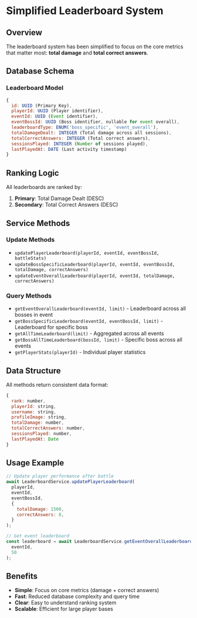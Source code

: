 # Simplified Leaderboard System

## Overview

The leaderboard system has been simplified to focus on the core metrics that matter most: **total damage** and **total correct answers**.

## Database Schema

### Leaderboard Model

```javascript
{
  id: UUID (Primary Key),
  playerId: UUID (Player identifier),
  eventId: UUID (Event identifier),
  eventBossId: UUID (Boss identifier, nullable for event overall),
  leaderboardType: ENUM('boss_specific', 'event_overall'),
  totalDamageDealt: INTEGER (Total damage across all sessions),
  totalCorrectAnswers: INTEGER (Total correct answers),
  sessionsPlayed: INTEGER (Number of sessions played),
  lastPlayedAt: DATE (Last activity timestamp)
}
```

## Ranking Logic

All leaderboards are ranked by:

1. **Primary**: Total Damage Dealt (DESC)
2. **Secondary**: Total Correct Answers (DESC)

## Service Methods

### Update Methods

- `updatePlayerLeaderboard(playerId, eventId, eventBossId, battleStats)`
- `updateBossSpecificLeaderboard(playerId, eventId, eventBossId, totalDamage, correctAnswers)`
- `updateEventOverallLeaderboard(playerId, eventId, totalDamage, correctAnswers)`

### Query Methods

- `getEventOverallLeaderboard(eventId, limit)` - Leaderboard across all bosses in event
- `getBossSpecificLeaderboard(eventId, eventBossId, limit)` - Leaderboard for specific boss
- `getAllTimeLeaderboard(limit)` - Aggregated across all events
- `getBossAllTimeLeaderboard(bossId, limit)` - Specific boss across all events
- `getPlayerStats(playerId)` - Individual player statistics

## Data Structure

All methods return consistent data format:

```javascript
{
  rank: number,
  playerId: string,
  username: string,
  profileImage: string,
  totalDamage: number,
  totalCorrectAnswers: number,
  sessionsPlayed: number,
  lastPlayedAt: Date
}
```

## Usage Example

```javascript
// Update player performance after battle
await LeaderboardService.updatePlayerLeaderboard(
  playerId,
  eventId,
  eventBossId,
  {
    totalDamage: 1500,
    correctAnswers: 8,
  }
);

// Get event leaderboard
const leaderboard = await LeaderboardService.getEventOverallLeaderboard(
  eventId,
  50
);
```

## Benefits

- **Simple**: Focus on core metrics (damage + correct answers)
- **Fast**: Reduced database complexity and query time
- **Clear**: Easy to understand ranking system
- **Scalable**: Efficient for large player bases
